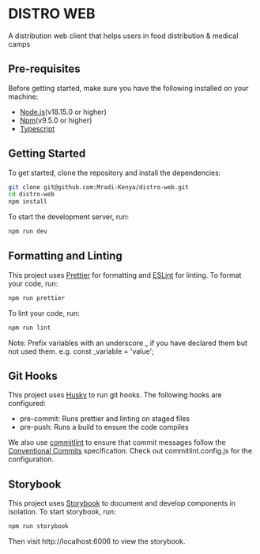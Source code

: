 # DISTRO WEB

A distribution web client that helps users in food distribution & medical camps

## Pre-requisites

Before getting started, make sure you have the following installed on your machine:

- [Node.js](https://nodejs.org/en/download/)(v18.15.0 or higher)
- [Npm](https://www.npmjs.com/get-npm)(v9.5.0 or higher)
- [Typescript](https://www.typescriptlang.org/download)

## Getting Started

To get started, clone the repository and install the dependencies:

```bash
git clone git@github.com:Mradi-Kenya/distro-web.git
cd distro-web
npm install
```

To start the development server, run:

```bash
npm run dev
```

## Formatting and Linting

This project uses [Prettier](https://prettier.io/) for formatting and [ESLint](https://eslint.org/) for linting. To format your code, run:

```bash
npm run prettier
```

To lint your code, run:

```bash
npm run lint
```

Note: Prefix variables with an underscore \_ if you have declared them but not used them.
e.g. const \_variable = 'value';

## Git Hooks

This project uses [Husky](https://typicode.github.io/husky) to run git hooks. The following hooks are configured:

- pre-commit: Runs prettier and linting on staged files
- pre-push: Runs a build to ensure the code compiles

We also use [commitlint](https://commitlint.js.org/#/) to ensure that commit messages follow the [Conventional Commits](https://www.conventionalcommits.org/en/v1.0.0/) specification.
Check out commitlint.config.js for the configuration.

## Storybook

This project uses [Storybook](https://storybook.js.org/) to document and develop components in isolation. To start storybook, run:

```bash
npm run storybook
```

Then visit http://localhost:6006 to view the storybook.
